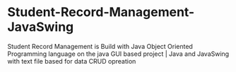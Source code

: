 # Student-Record-Management-JavaSwing
 Student Record Management is Build with Java Object Oriented Programming language on the java GUI based project  |  Java and JavaSwing with text file based for data CRUD opreation

